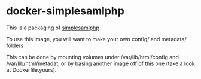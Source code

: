 # docker-simplesamlphp

This is a packaging of [simplesamlphp](http://simplesamlphp.org)

To use this image, you will want to make your own config/ and metadata/ folders

This can be done by mounting volumes under /var/lib/html/config and /var/lib/html/metadat, or by basing another image off of this one (take a look at Dockerfile.yours).

